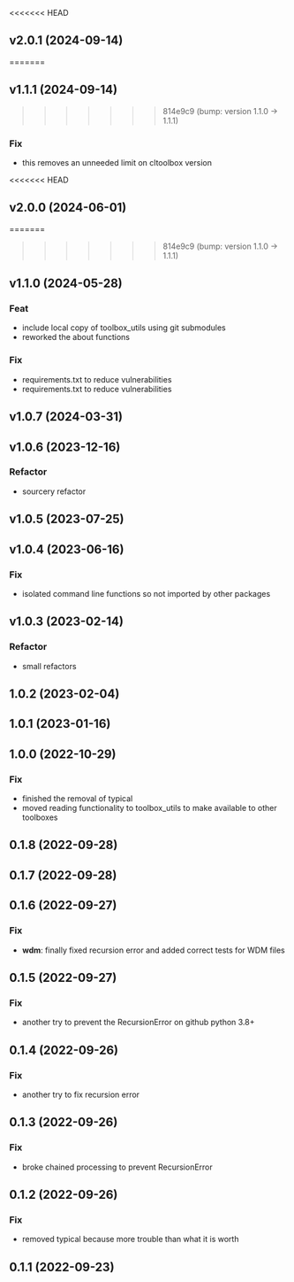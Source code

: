 <<<<<<< HEAD
## v2.0.1 (2024-09-14)
=======
## v1.1.1 (2024-09-14)
>>>>>>> 814e9c9 (bump: version 1.1.0 → 1.1.1)

### Fix

- this removes an unneeded limit on cltoolbox version

<<<<<<< HEAD
## v2.0.0 (2024-06-01)

=======
>>>>>>> 814e9c9 (bump: version 1.1.0 → 1.1.1)
## v1.1.0 (2024-05-28)

### Feat

- include local copy of toolbox_utils using git submodules
- reworked the about functions

### Fix

- requirements.txt to reduce vulnerabilities
- requirements.txt to reduce vulnerabilities

## v1.0.7 (2024-03-31)

## v1.0.6 (2023-12-16)

### Refactor

- sourcery refactor

## v1.0.5 (2023-07-25)

## v1.0.4 (2023-06-16)

### Fix

- isolated command line functions so not imported by other packages

## v1.0.3 (2023-02-14)

### Refactor

- small refactors

## 1.0.2 (2023-02-04)

## 1.0.1 (2023-01-16)

## 1.0.0 (2022-10-29)

### Fix

- finished the removal of typical
- moved reading functionality to toolbox_utils to make available to other toolboxes

## 0.1.8 (2022-09-28)

## 0.1.7 (2022-09-28)

## 0.1.6 (2022-09-27)

### Fix

- **wdm**: finally fixed recursion error and added correct tests for WDM files

## 0.1.5 (2022-09-27)

### Fix

- another try to prevent the RecursionError on github python 3.8+

## 0.1.4 (2022-09-26)

### Fix

- another try to fix recursion error

## 0.1.3 (2022-09-26)

### Fix

- broke chained processing to prevent RecursionError

## 0.1.2 (2022-09-26)

### Fix

- removed typical because more trouble than what it is worth

## 0.1.1 (2022-09-23)
